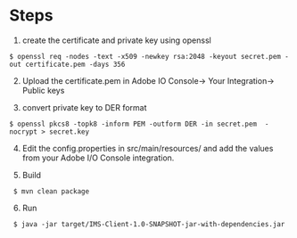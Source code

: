 # Steps

1. create the certificate and private key using openssl

```$ openssl req -nodes -text -x509 -newkey rsa:2048 -keyout secret.pem -out certificate.pem -days 356```

2. Upload the certificate.pem in Adobe IO Console-> Your Integration-> Public keys

3. convert private key to DER format

```$ openssl pkcs8 -topk8 -inform PEM -outform DER -in secret.pem  -nocrypt > secret.key```

4. Edit the config.properties in src/main/resources/ and add the values from your Adobe I/O Console integration.

5. Build

``` $ mvn clean package```

6. Run

``` $ java -jar target/IMS-Client-1.0-SNAPSHOT-jar-with-dependencies.jar```


